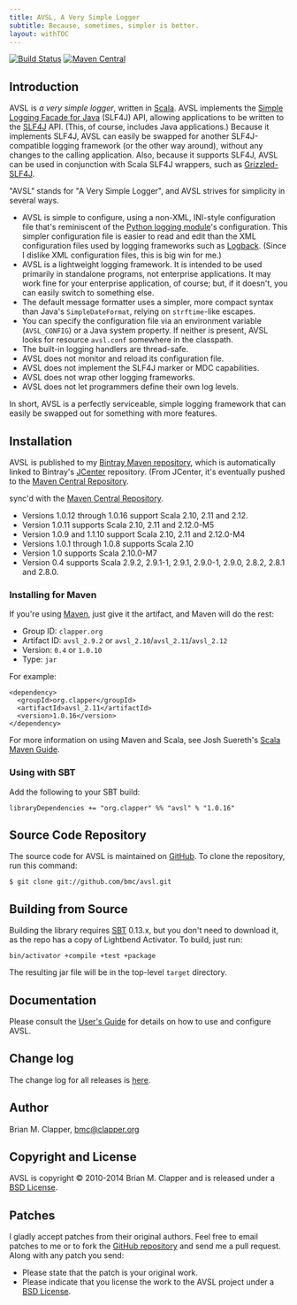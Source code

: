 ```yaml
---
title: AVSL, A Very Simple Logger
subtitle: Because, sometimes, simpler is better.
layout: withTOC
---
```


[![Build Status](https://travis-ci.org/bmc/avsl.svg?branch=master)](https://travis-ci.org/bmc/avsl)
[![Maven Central](https://maven-badges.herokuapp.com/maven-central/org.clapper/avsl_2.11/badge.svg)](https://maven-badges.herokuapp.com/maven-central/org.clapper/avsl_2.11)

## Introduction

AVSL is *a very simple logger*, written in [Scala][]. AVSL implements the
[Simple Logging Facade for Java][SLF4J] (SLF4J) API, allowing applications
to be written to the [SLF4J][] API. (This, of course, includes Java
applications.) Because it implements SLF4J, AVSL can easily be swapped for
another SLF4J-compatible logging framework (or the other way around),
without any changes to the calling application. Also, because it supports
SLF4J, AVSL can be used in conjunction with Scala SLF4J wrappers, such as
[Grizzled-SLF4J][].

"AVSL" stands for "A Very Simple Logger", and AVSL strives for simplicity
in several ways.

* AVSL is simple to configure, using a non-XML, INI-style configuration
  file that's reminiscent of the [Python logging module][]'s configuration.
  This simpler configuration file is easier to read and edit than the XML
  configuration files used by logging frameworks such as [Logback][].
  (Since I dislike XML configuration files, this is big win for me.)
* AVSL is a lightweight logging framework. It is intended to be used
  primarily in standalone programs, not enterprise applications. It may
  work fine for your enterprise application, of course; but, if it doesn't,
  you can easily switch to something else.
* The default message formatter uses a simpler, more compact syntax than
  Java's `SimpleDateFormat`, relying on `strftime`-like escapes.
* You can specify the configuration file via an environment variable
  (`AVSL_CONFIG`) or a Java system property. If neither is present, AVSL
  looks for resource `avsl.conf` somewhere in the classpath.
* The built-in logging handlers are thread-safe.
* AVSL does not monitor and reload its configuration file.
* AVSL does not implement the SLF4J marker or MDC capabilities.
* AVSL does not wrap other logging frameworks.
* AVSL does not let programmers define their own log levels.

In short, AVSL is a perfectly serviceable, simple logging framework that can
easily be swapped out for something with more features.

## Installation

AVSL is published to my
[Bintray Maven repository](https://bintray.com/bmc/maven), which is
automatically linked to Bintray's [JCenter](https://bintray.com/bintray/jcenter)
repository. (From JCenter, it's eventually pushed to the
[Maven Central Repository][].

sync'd with the [Maven Central Repository][].

* Versions 1.0.12 through 1.0.16 support Scala 2.10, 2.11 and 2.12.
* Version 1.0.11 supports Scala 2.10, 2.11 and 2.12.0-M5
* Version 1.0.9 and 1.1.10 support Scala 2.10, 2.11 and 2.12.0-M4
* Versions 1.0.1 through 1.0.8 supports Scala 2.10
* Version 1.0 supports Scala 2.10.0-M7
* Version 0.4 supports Scala 2.9.2, 2.9.1-1, 2.9.1, 2.9.0-1, 2.9.0, 2.8.2,
  2.8.1 and 2.8.0.

### Installing for Maven

If you're using [Maven][], just give it the artifact, and Maven will do the rest:

* Group ID: `clapper.org`
* Artifact ID: `avsl_2.9.2` or `avsl_2.10`/`avsl_2.11`/`avsl_2.12`
* Version: `0.4` or `1.0.10`
* Type: `jar`

For example:

    <dependency>
      <groupId>org.clapper</groupId>
      <artifactId>avsl_2.11</artifactId>
      <version>1.0.16</version>
    </dependency>

For more information on using Maven and Scala, see Josh Suereth's
[Scala Maven Guide][].

### Using with SBT

Add the following to your SBT build:

    libraryDependencies += "org.clapper" %% "avsl" % "1.0.16"

## Source Code Repository

The source code for AVSL is maintained on [GitHub][]. To clone the
repository, run this command:

    $ git clone git://github.com/bmc/avsl.git

## Building from Source

Building the library requires [SBT][] 0.13.x, but you don't need to
download it, as the repo has a copy of Lightbend Activator. To build,
just run:

    bin/activator +compile +test +package

The resulting jar file will be in the top-level `target` directory.

## Documentation

Please consult the [User's Guide][] for details on how to use and configure
AVSL.

## Change log

The change log for all releases is [here][changelog].

## Author

Brian M. Clapper, [bmc@clapper.org][]

## Copyright and License

AVSL is copyright &copy; 2010-2014 Brian M. Clapper and is released under a
[BSD License][].

## Patches

I gladly accept patches from their original authors. Feel free to email
patches to me or to fork the [GitHub repository][] and send me a pull
request. Along with any patch you send:

* Please state that the patch is your original work.
* Please indicate that you license the work to the AVSL project
  under a [BSD License][].

[User's Guide]: users-guide.html
[BSD License]: license.html
[GitHub repository]: http://github.com/bmc/avsl
[Grizzled-SLF4J]: http://software.clapper.org/grizzled-slf4j/
[GitHub]: http://github.com/bmc/
[downloads area]: http://github.com/bmc/avsl/downloads
[Maven]: http://maven.apache.org/
[bmc@clapper.org]: mailto:bmc@clapper.org
[Scala]: http://www.scala-lang.org/
[Python logging module]: http://docs.python.org/library/logging.html
[SLF4J]: http://slf4j.org/
[Logback]: http://logback.qos.ch/
[Grizzled Scala]: http://software.clapper.org/grizzled-scala/
[SBT]: http://code.google.com/p/simple-build-tool
[strftime]: http://www.opengroup.org/onlinepubs/007908799/xsh/strftime.html
[call-by-name]: http://eed3si9n.com/scala-and-evaluation-strategy
[API documentation]: api
[RFC822]: http://www.ietf.org/rfc/rfc822.txt
[JavaMail API]: http://java.sun.com/products/javamail/
[SBT cross-building]: http://code.google.com/p/simple-build-tool/wiki/CrossBuild
[Apache Ivy]: http://ant.apache.org/ivy/
[Library Management Maven/Ivy section]: http://code.google.com/p/simple-build-tool/wiki/LibraryManagement#Maven/Ivy
[SBT Manual]: http://code.google.com/p/simple-build-tool/wiki/DocumentationHome
[SBT-repo-email-thread]: http://groups.google.com/group/simple-build-tool/browse_thread/thread/470bba921252a167
[Scala Maven Guide]: http://www.scala-lang.org/node/345
[changelog]: https://github.com/bmc/avsl/blob/master/CHANGELOG.md
[Maven central repository]: http://search.maven.org/
[ls.implicit.ly]: http://ls.implicit.ly
